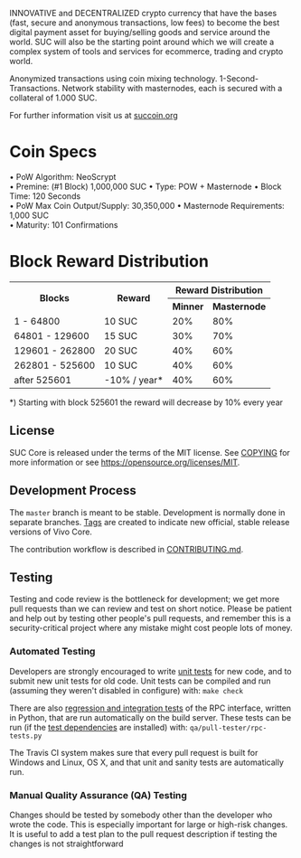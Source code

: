 INNOVATIVE and DECENTRALIZED crypto currency that have the bases (fast, secure and anonymous transactions, low fees) to become the best digital payment asset for buying/selling goods and service around the world. SUC will also be the starting point around which we will create a complex system of tools and services for ecommerce, trading and crypto world.

Anonymized transactions using coin mixing technology. 1-Second-Transactions. Network stability with masternodes, each is secured with a collateral of 1.000 SUC.

For further information visit us at [succoin.org](https://www.succoin.org/)

# Coin Specs

• PoW Algorithm: NeoScrypt  
• Premine: (#1 Block) 1,000,000 SUC 
• Type: POW + Masternode
• Block Time: 120 Seconds  
• PoW Max Coin Output/Supply: 30,350,000 
• Masternode Requirements: 1,000 SUC  
• Maturity: 101 Confirmations   

# Block Reward Distribution

<table class="reward_table"width="100%">
<tr>
<th rowspan=2>Blocks</th>
<th rowspan=2>Reward</th>						
<th colspan=2>Reward Distribution</th>
</tr>
<tr>
<th>Minner</th>
<th>Masternode</th>
</tr>
<tr>
<td>1 - 64800</td>
<td>10 SUC</td>
<td>20%</td>
<td>80%</td>
</tr>
<tr>
<td>64801 - 129600</td>
<td>15 SUC</td>
<td>30%</td>
<td>70%</td>
</tr>
<tr>
<td>129601 - 262800</td>
<td>20 SUC</td>
<td>40%</td>
<td>60%</td>
</tr>
<tr>
<td>262801 - 525600</td>
<td>10 SUC</td>
<td>40%</td>
<td>60%</td>
</tr>

<tr>
<td>after 525601</td>
<td>-10% / year*</td>
<td>40%</td>
<td>60%</td>
</tr>

</table>				
*) Starting with block 525601 the reward will decrease by 10% every year



License
-------

SUC Core is released under the terms of the MIT license. See [COPYING](COPYING) for more
information or see https://opensource.org/licenses/MIT.

Development Process
-------------------

The `master` branch is meant to be stable. Development is normally done in separate branches.
[Tags](https://github.com/sucpay/suc/tags) are created to indicate new official,
stable release versions of Vivo Core.

The contribution workflow is described in [CONTRIBUTING.md](CONTRIBUTING.md).

Testing
-------

Testing and code review is the bottleneck for development; we get more pull
requests than we can review and test on short notice. Please be patient and help out by testing
other people's pull requests, and remember this is a security-critical project where any mistake might cost people
lots of money.

### Automated Testing

Developers are strongly encouraged to write [unit tests](/doc/unit-tests.md) for new code, and to
submit new unit tests for old code. Unit tests can be compiled and run
(assuming they weren't disabled in configure) with: `make check`

There are also [regression and integration tests](/qa) of the RPC interface, written
in Python, that are run automatically on the build server.
These tests can be run (if the [test dependencies](/qa) are installed) with: `qa/pull-tester/rpc-tests.py`

The Travis CI system makes sure that every pull request is built for Windows
and Linux, OS X, and that unit and sanity tests are automatically run.

### Manual Quality Assurance (QA) Testing

Changes should be tested by somebody other than the developer who wrote the
code. This is especially important for large or high-risk changes. It is useful
to add a test plan to the pull request description if testing the changes is
not straightforward